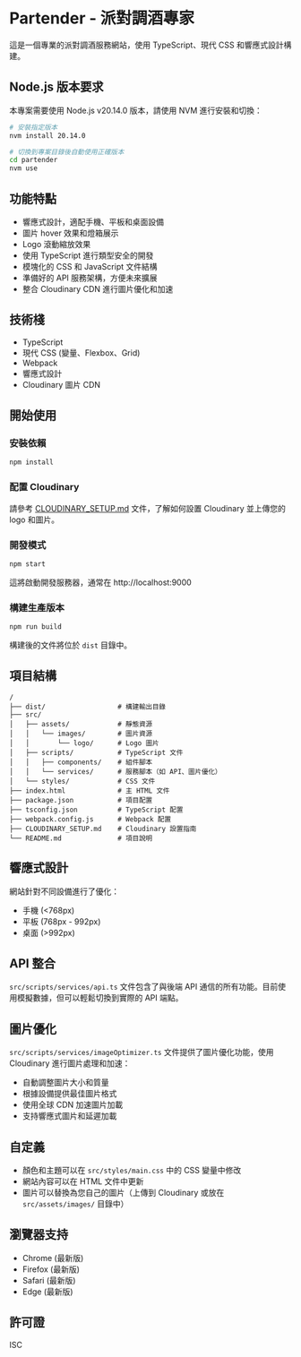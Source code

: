 # Partender - 派對調酒專家

這是一個專業的派對調酒服務網站，使用 TypeScript、現代 CSS 和響應式設計構建。

## Node.js 版本要求

本專案需要使用 Node.js v20.14.0 版本，請使用 NVM 進行安裝和切換：

```bash
# 安裝指定版本
nvm install 20.14.0

# 切換到專案目錄後自動使用正確版本
cd partender
nvm use
```

## 功能特點

- 響應式設計，適配手機、平板和桌面設備
- 圖片 hover 效果和燈箱展示
- Logo 滾動縮放效果
- 使用 TypeScript 進行類型安全的開發
- 模塊化的 CSS 和 JavaScript 文件結構
- 準備好的 API 服務架構，方便未來擴展
- 整合 Cloudinary CDN 進行圖片優化和加速

## 技術棧

- TypeScript
- 現代 CSS (變量、Flexbox、Grid)
- Webpack
- 響應式設計
- Cloudinary 圖片 CDN

## 開始使用

### 安裝依賴

```bash
npm install
```

### 配置 Cloudinary

請參考 [CLOUDINARY_SETUP.md](CLOUDINARY_SETUP.md) 文件，了解如何設置 Cloudinary 並上傳您的 logo 和圖片。

### 開發模式

```bash
npm start
```

這將啟動開發服務器，通常在 http://localhost:9000

### 構建生產版本

```bash
npm run build
```

構建後的文件將位於 `dist` 目錄中。

## 項目結構

```
/
├── dist/                  # 構建輸出目錄
├── src/
│   ├── assets/            # 靜態資源
│   │   └── images/        # 圖片資源
│   │       └── logo/      # Logo 圖片
│   ├── scripts/           # TypeScript 文件
│   │   ├── components/    # 組件腳本
│   │   └── services/      # 服務腳本（如 API、圖片優化）
│   └── styles/            # CSS 文件
├── index.html             # 主 HTML 文件
├── package.json           # 項目配置
├── tsconfig.json          # TypeScript 配置
├── webpack.config.js      # Webpack 配置
├── CLOUDINARY_SETUP.md    # Cloudinary 設置指南
└── README.md              # 項目說明
```

## 響應式設計

網站針對不同設備進行了優化：

- 手機 (<768px)
- 平板 (768px - 992px)
- 桌面 (>992px)

## API 整合

`src/scripts/services/api.ts` 文件包含了與後端 API 通信的所有功能。目前使用模擬數據，但可以輕鬆切換到實際的 API 端點。

## 圖片優化

`src/scripts/services/imageOptimizer.ts` 文件提供了圖片優化功能，使用 Cloudinary 進行圖片處理和加速：

- 自動調整圖片大小和質量
- 根據設備提供最佳圖片格式
- 使用全球 CDN 加速圖片加載
- 支持響應式圖片和延遲加載

## 自定義

- 顏色和主題可以在 `src/styles/main.css` 中的 CSS 變量中修改
- 網站內容可以在 HTML 文件中更新
- 圖片可以替換為您自己的圖片（上傳到 Cloudinary 或放在 `src/assets/images/` 目錄中）

## 瀏覽器支持

- Chrome (最新版)
- Firefox (最新版)
- Safari (最新版)
- Edge (最新版)

## 許可證

ISC 